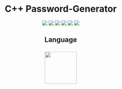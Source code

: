 <h1 align="center">C++ Password-Generator</h1>
<p align="center">
  <img src="https://img.shields.io/github/issues/DioBruh/password-generator">
  <img src="https://img.shields.io/github/forks/DioBruh/password-generator">
  <img src="https://img.shields.io/github/stars/DioBruh/password-generator">
  <img src="https://img.shields.io/github/license/DioBruh/password-generator">
  <img src="https://img.shields.io/badge/password-generator-2ea44f">
  <img src="https://img.shields.io/badge/License-MIT-purple">
</p>

<h2 align="center">
  <p>Language<br><br>
    <img src="https://github.com/DioBruh/startup-creator/blob/main/imgs/46140125-da084900-c26d-11e8-8ea7-c45ae6306309.png"width=100px>
  </p>
</h2>
